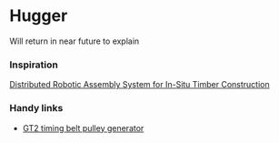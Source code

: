 # Hugger

Will return in near future to explain

### Inspiration

[Distributed Robotic Assembly System for In-Situ Timber Construction](https://www.icd.uni-stuttgart.de/teaching/master-theses/itech-m-sc-2018-distributed-robotic-assembly-system-for-in-situ-timber-construction/)

### Handy links

- [GT2 timing belt pulley generator](https://avtehnik.github.io/gt2-gear-genaretor/#%7B%22version%22%3A1%2C%22toolOffset%22%3A0%2C%22numberOfTeeth%22%3A13%2C%22centralHole%22%3A3%2C%22numberOfRadialRoles%22%3A0%2C%22radialHolesdiameter%22%3A3%2C%22radialHolesDistance%22%3A5%2C%22workSpeed%22%3A100%2C%22speed%22%3A400%2C%22offset%22%3A0%2C%22laserPower%22%3A200%2C%22gerType%22%3A%7B%22grooveDepth%22%3A0.76%2C%22pitchFactor%22%3A0.41%2C%22pld%22%3A0.254%2C%22insideDiameter%22%3A0.555%2C%22insideRoundDiameter%22%3A1%2C%22outsideRoundDiameter%22%3A0.15%7D%2C%22exportGear%22%3Atrue%7D)
